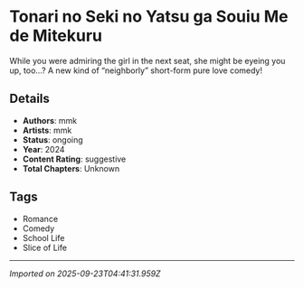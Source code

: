 # Tonari no Seki no Yatsu ga Souiu Me de Mitekuru

While you were admiring the girl in the next seat, she might be eyeing you up, too…? A new kind of “neighborly” short-form pure love comedy!

## Details
- **Authors**: mmk
- **Artists**: mmk
- **Status**: ongoing
- **Year**: 2024
- **Content Rating**: suggestive
- **Total Chapters**: Unknown

## Tags
- Romance
- Comedy
- School Life
- Slice of Life

---
*Imported on 2025-09-23T04:41:31.959Z*
